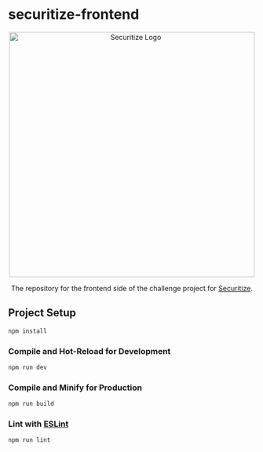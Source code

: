 # securitize-frontend

<p align="center">
  <a href="http://nestjs.com/" target="blank"><img src="https://securitize.io/dist/img/securitize-logo.svg" width="500" alt="Securitize Logo" /></a>
</p>


<p align="center">The repository for the frontend side of the challenge project for <a href="https://securitize.io/" target="_blank">Securitize</a>.</p>


## Project Setup

```sh
npm install
```

### Compile and Hot-Reload for Development

```sh
npm run dev
```

### Compile and Minify for Production

```sh
npm run build
```

### Lint with [ESLint](https://eslint.org/)

```sh
npm run lint
```
